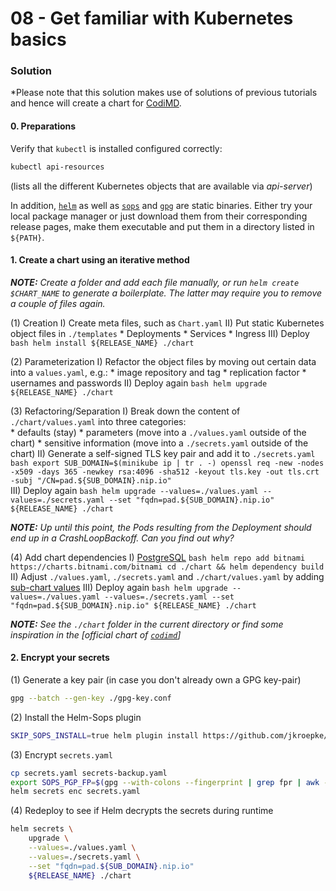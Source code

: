 08 - Get familiar with Kubernetes basics
========================================


### Solution

*Please note that this solution makes use of solutions of previous tutorials and
hence will create a chart for [CodiMD](https://github.com/hackmdio/codimd#documentation).


#### 0. Preparations

Verify that `kubectl` is installed configured correctly:

```bash
kubectl api-resources
```
(lists all the different Kubernetes objects that are available via *api-server*)

In addition, [`helm`](https://helm.sh/docs/intro/install/) as well as [`sops`](https://github.com/mozilla/sops#download)
and [`gpg`](https://www.gnupg.org/download/index.html) are static binaries. Either try
your local package manager or just download them from their corresponding release pages,
make them executable and put them in a directory listed in `${PATH}`.


#### 1. Create a chart using an iterative method   

*__NOTE:__ Create a folder and add each file manually, or run `helm create $CHART_NAME` to generate a
boilerplate. The latter may require you to remove a couple of files again.*

(1) Creation
    I) Create meta files, such as `Chart.yaml`
    II) Put static Kubernetes object files in `./templates`
       * Deployments
       * Services
       * Ingress
    III) Deploy
        ```bash
        helm install ${RELEASE_NAME} ./chart
        ```
    
(2) Parameterization
    I) Refactor the object files by moving out certain data into a `values.yaml`, e.g.:
       * image repository and tag
       * replication factor
       * usernames and passwords
    II) Deploy again
        ```bash
        helm upgrade ${RELEASE_NAME} ./chart
        ```

(3) Refactoring/Separation
    I) Break down the content of `./chart/values.yaml` into three categories:    
       * defaults (stay)
       * parameters (move into a `./values.yaml` outside of the chart)
       * sensitive information (move into a `./secrets.yaml` outside of the chart)
    II) Generate a self-signed TLS key pair and add it to `./secrets.yaml`
        ```bash
        export SUB_DOMAIN=$(minikube ip | tr . -)
        openssl req -new -nodes -x509 -days 365 -newkey rsa:4096 -sha512 -keyout tls.key -out tls.crt -subj "/CN=pad.${SUB_DOMAIN}.nip.io"
        ```    
    III) Deploy again
        ```bash
        helm upgrade --values=./values.yaml --values=./secrets.yaml --set "fqdn=pad.${SUB_DOMAIN}.nip.io" ${RELEASE_NAME} ./chart
        ```
        
*__NOTE:__ Up until this point, the Pods resulting from the Deployment should end up in a CrashLoopBackoff. Can you find out why?*

(4) Add chart dependencies
    I) [PostgreSQL](https://github.com/bitnami/charts/tree/master/bitnami/postgresql)
        ```bash
        helm repo add bitnami https://charts.bitnami.com/bitnami
        cd ./chart && helm dependency build
        ```
    II) Adjust `./values.yaml`, `./secrets.yaml` and `./chart/values.yaml` by adding [sub-chart values](https://github.com/bitnami/charts/tree/master/bitnami/postgresql/README>md)
    III) Deploy again
        ```bash
        helm upgrade --values=./values.yaml --values=./secrets.yaml --set "fqdn=pad.${SUB_DOMAIN}.nip.io" ${RELEASE_NAME} ./chart
        ```

*__NOTE:__ See the `./chart` folder in the current directory or find some inspiration in the
[official chart of [`codimd`](https://github.com/hackmdio/codimd-helm/tree/master/charts/codimd)]*


#### 2. Encrypt your secrets

(1) Generate a key pair (in case you don't already own a GPG key-pair)

```bash
gpg --batch --gen-key ./gpg-key.conf
```

(2) Install the Helm-Sops plugin

```bash
SKIP_SOPS_INSTALL=true helm plugin install https://github.com/jkroepke/helm-secrets --version v3.4.0
```

(3) Encrypt `secrets.yaml`

```bash
cp secrets.yaml secrets-backup.yaml 
export SOPS_PGP_FP=$(gpg --with-colons --fingerprint | grep fpr | awk -F ':' '{print $$10}')
helm secrets enc secrets.yaml
```

(4) Redeploy to see if Helm decrypts the secrets during runtime

```bash
helm secrets \
    upgrade \
    --values=./values.yaml \
    --values=./secrets.yaml \
    --set "fqdn=pad.${SUB_DOMAIN}.nip.io" 
    ${RELEASE_NAME} ./chart
```
